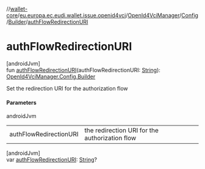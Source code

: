 //[wallet-core](../../../../../index.md)/[eu.europa.ec.eudi.wallet.issue.openid4vci](../../../index.md)/[OpenId4VciManager](../../index.md)/[Config](../index.md)/[Builder](index.md)/[authFlowRedirectionURI](auth-flow-redirection-u-r-i.md)

# authFlowRedirectionURI

[androidJvm]\
fun [authFlowRedirectionURI](auth-flow-redirection-u-r-i.md)(authFlowRedirectionURI: [String](https://kotlinlang.org/api/latest/jvm/stdlib/kotlin/-string/index.html)): [OpenId4VciManager.Config.Builder](index.md)

Set the redirection URI for the authorization flow

#### Parameters

androidJvm

| | |
|---|---|
| authFlowRedirectionURI | the redirection URI for the authorization flow |

[androidJvm]\
var [authFlowRedirectionURI](auth-flow-redirection-u-r-i.md): [String](https://kotlinlang.org/api/latest/jvm/stdlib/kotlin/-string/index.html)?
